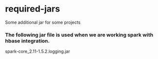 # required-jars
Some additional jar for some projects

### The following jar file is used when we are working spark with hbase integration.

spark-core_2.11-1.5.2.logging.jar

